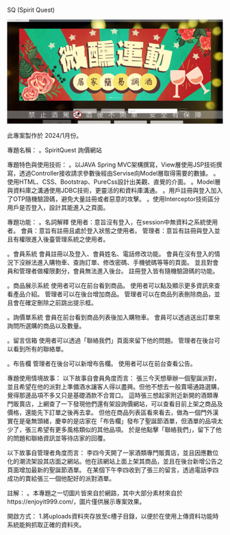 SQ (Spirit Quest)

![RUNOOB](sq.png)

此專案製作於 2024/1月份。

專題名稱：
。SpiritQuest 詢價網站

專題特色與使用技術：
。以JAVA Spring MVC架構撰寫，View層使用JSP技術撰寫，透過Controller接收請求參數後經由Servise向Model層取得需要的數據。
。使用HTML、CSS、Bootstrap、PureCss設計出美觀、直覺的介面。
。Model層與資料庫之溝通使用JDBC技術，更靈活的和資料庫溝通。
。用戶註冊與登入加入了OTP隨機驗證碼，避免大量註冊或者惡意的攻擊。
。使用Interceptor技術區分用戶是否登入，設計其能進入之頁面。


專題功能：
。名詞解釋
    使用者：意旨沒有登入，在session中無資料之系統使用者。
    會員：意旨有註冊且處於登入狀態之使用者。
    管理者：意旨有註冊與登入並且有權限進入後臺管理系統之使用者。
    
。會員系統
    會員註冊以及登入、會員姓名、電話修改功能。
    會員在沒有登入的情況下沒辦法進入購物車、查詢訂單、修改密碼、手機號碼等等的頁面。
    並且對會員和管理者做權限劃分，會員無法進入後台。
    註冊登入皆有隨機驗證碼的功能。
    
。商品展示系統
    使用者可以在前台看到商品。
    使用者可以點及顯示更多資訊來查看產品介紹。
    管理者可以在後台增加商品。
    管理者可以在商品列表刪除商品，並且會在確定刪除之前跳出提示框。
    
。詢價單系統
    會員在前台看到商品列表後加入購物車。
    會員可以透過送出訂單來詢問所選購的商品以及數量。
    
。留言信箱
    使用者可以透過「聯絡我們」頁面來留下他的問題。
    管理者在後台可以看到所有的聯絡單。
    
。布告欄
    管理者在後台可以新增布告欄。
    使用者可以在前台查看公告。
    

專題使用情境故事：
以下故事自會員角度而言：
    張三今天想舉辦一個聖誕派對，並且希望在他的派對上準備酒水讓客人得以盡興。但他不想去一般賣場通路選購，覺得那邊品項不多又只是基礎酒款不合胃口。
    這時張三想起家附近新開的酒類專門販賣店，上網查了一下發現他們還有架設詢價網站，可以查看目前上架之商品及價格，還能先下訂單之後再去拿。
    但他在商品列表區看來看去，做為一個門外漢實在是毫無頭緒，慶幸的是店家在「布告欄」發布了聖誕節酒單，但酒單的品項太少了，張三希望有更多風格類似的其他品項。
    於是他點擊「聯絡我們」，留下了他的問題和聯絡資訊並等待店家的回覆。

以下故事自管理者角度而言：
    李四今天開了一家酒類專門販賣店，並且因應數位化的潮流架設其店面之網站。他在該網站上面上架其商品，並且在後台新增公告之頁面增加最新的聖誕節酒單。
    在某個下午李四收到了張三的留言，透過電話李四成功的賣給張三一個他配好的派對酒單。

註解：
。本專題之一切圖片皆來自於網路，其中大部分素材來自於https://enjoyit999.com/，圖片僅供展示專案效果。

開啟方式：
1.將uploads資料夾存放至c槽子目錄，以便於在使用上傳資料功能時系統能夠抓取正確的資料夾。


